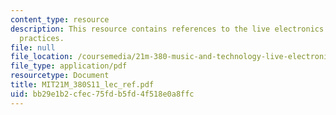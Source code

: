 ```yaml
---
content_type: resource
description: This resource contains references to the live electronics performance
  practices.
file: null
file_location: /coursemedia/21m-380-music-and-technology-live-electronics-performance-practices-spring-2011/bb29e1b2cfec75fdb5fd4f518e0a8ffc_MIT21M_380S11_lec_ref.pdf
file_type: application/pdf
resourcetype: Document
title: MIT21M_380S11_lec_ref.pdf
uid: bb29e1b2-cfec-75fd-b5fd-4f518e0a8ffc
---
```

